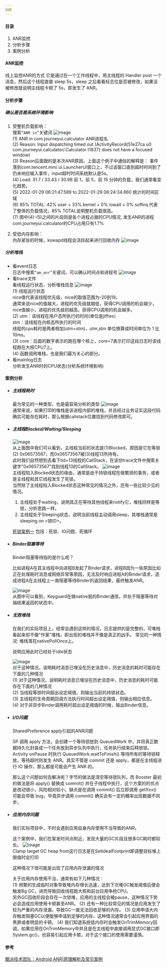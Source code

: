 ```yaml
---
ANR
---
```


#### 目录
1. ANR监控
2. 分析步骤
3. 案例分析
#### ANR监控
线上监控ANR的方式
它是通过在一个工作线程中，用主线程的 Handler post 一个消息，然后这个线程直接 sleep 5s，sleep 之后看看标志位是否被修改，如果没被修改就说明主线程卡顿了 5s，即发生了 ANR。
#### 分析步骤
##### 确认是否是系统环境影响
1. 受整机负载影响：<br>
搜索`“ANR in”`关键词
![image](https://github.com/Coopergp/Android/assets/163702335/31ddfdfd-d74a-4826-8cdc-4d736507d056)<br>
(1) ANR in com.journeyui.calculator  ANR进程名<br>
(2) Reason: Input dispatching timed out (ActivityRecord{51e27ca u0 com.journeyui.calculator/.Calculator t1837} does not have a focused window)<br>
(3) Reason后面跟的是本次ANR原因，上面这个例子中通俗的解释是：
事件落到com.tencent.mm/.ui.LauncherUI窗口上，不过该窗口直到超时时间到了仍未响应输入事件，input超时时间系统默认是5s。<br>
(4) Load: 31.7 / 33.43 / 30.98
前 1，前 5，前 15 分钟的负载，我们通常看变化趋势。<br>
(5) 2022-01-29 06:21:47.589 to 2022-01-29 06:24:34.860  统计的时间区域<br>
(6) 85% TOTAL: 42% user + 33% kernel + 0% iowait + 0% softirq
代表了整体的负载情况，85% TOTAL说明整机负载很高。<br>
(7) 图中(4)-(5)之间的片段则是各个进程占据的CPU情况, 发生ANR的进程com.journeyui.calculator的CPU占用只有1.7%

2. 受低内存影响：<br>
内存紧张的时候，kswapd线程会活跃起来进行回收内存
![image](https://github.com/Coopergp/Android/assets/163702335/b01aaeb0-23bc-4a83-aaec-bee98b1f08d6)
##### 分析堆栈

- 看event日志<br>
日志中搜索`“am_anr”`关键词，可以确认时间点和进程号
  ![image](https://github.com/Coopergp/Android/assets/163702335/506c1245-7f67-4acc-b350-636bb0ecbed9)
- 看trace文件<br>
看线程运行状态，分析堆栈信息
 ![image](https://github.com/Coopergp/Android/assets/163702335/803e648e-a023-4a7a-a829-a20934b39261)<br>
(1) 线程运行状态<br>
nice值代表该线程优先级，nice的取值范围为-20到19。<br>
通常来说nice的值越大，进程的优先级就越低，获得CPU调用的机会越少，nice值越小，进程的优先级则越高，获得CPU调用的机会越多。<br>
(2) utm：该线程在用户态所执行的时间(单位是jiffies）<br>
stm：该线程在内核态所执行的时间<br>
线程的cpu耗时是两者相加(utm+stm)，utm,stm 单位换算成时间单位为 1 比 10ms。<br>
(3) core：后面的数字表示的跑在哪个核上，core=7表示打印这段日志时该线程跑在大核CPU7上。<br>
(4) 函数调用堆栈，也是我们最为关心的部分。
- 看mainlog日志<br>
  分析发生ANR时的CPU状态(分析系统环境影响)
#### 案例分析
- ##### 主线程耗时
  最为常见的一种类型，也是最容易分析的类型
  ![image](https://github.com/Coopergp/Android/assets/163702335/c2dba1b4-dfb7-4b15-8d57-7b3fc2a8ea15)<br>
  通常来说，如果打印的堆栈是该进程内部的堆栈，并且经过业务证实这段代码确实可能存在耗时，那么根据callstack位置找到代码修改即可。
- ##### 主线程Blocked/Waiting/Sleeping
  ![image](https://github.com/Coopergp/Android/assets/163702335/f7a989ce-b539-40f5-9894-2e2b5a7948c9)<br>
  从上面图中我们可以看到，主线程当前的状态是(1)Blocked，原因是它在等锁(2) 0x06573567，而0x06573567被(3)线程13所持有。<br>
  此时我们自然想到去看下tid=13线程的CallStack，在该份trace文件中搜索关键字"0x06573567"找到线程13的CallStack。
  ![image](https://github.com/Coopergp/Android/assets/163702335/cc975b60-fafe-4d2a-89b8-e4df28166625)<br>
  主线程陷入Blocked状态的缘由，通常是由于持锁线程在做繁琐的事务，或者是主线程和其它线程发生了死锁。<br>
  当然除了主线程陷入Blocked状态这种常见的情况之外，还有一些比较少见的情况。
  
  1) 主线程处于waiting，说明其正在等待其他线程来notify它，堆栈同样是等锁，分析思路一样。<br>
  2) 主线程处于Sleeping状态，说明当前线程主动调用sleep，其堆栈通常是sleeping on <锁ID>。

    [死锁案例一](https://blog.csdn.net/m0_65145113/article/details/122125468?ops_request_misc=%257B%2522request%255Fid%2522%253A%2522171159002816800182770796%2522%252C%2522scm%2522%253A%252220140713.130102334.pc%255Fall.%2522%257D&request_id=171159002816800182770796&biz_id=0&utm_medium=distribute.pc_search_result.none-task-blog-2~all~first_rank_ecpm_v1~rank_v31_ecpm-5-122125468-null-null.142^v100^pc_search_result_base4&utm_term=android%E4%B8%AD%E6%AD%BB%E9%94%81%E5%AF%BC%E8%87%B4anr%E7%9A%84%E6%A1%88%E4%BE%8B&spm=1018.2226.3001.4187)
  包括：死锁、IO问题、死循环
- ##### Binder阻塞等待

  Binder阻塞等待指的是什么呢？

  比如进程A在其主线程中向进程B发起了Binder请求，进程B因为一些原因比如正在处理耗时消息或网络异常等原因，无法及时响应进程A的Binder请求，造成进程A在主线程上一直阻塞等待Binder的返回结果，最终触发ANR。

  ![image](https://github.com/Coopergp/Android/assets/163702335/8e8fc6ea-b3be-4dd6-b040-20ec6332711f)<br>
  从图中可以看到，Keyguard在做native层的Binder通信，并处于阻塞等待对端结果返回的状态中。

- ##### 无效堆栈

  在我们的实际项目上，经常会遇到这样的情况，日志提供的是完整的，可堆栈看起来却不像"作案"堆栈，即出现的堆栈并不像是真正的凶手。
常见的一种情况:  堆栈落在nativePollOnce上。

  说明应用此时已经处于idle状态

  ![image](https://github.com/Coopergp/Android/assets/163702335/6af3ebbf-fedc-482a-8fe6-559dffd3ada4)<br>
  对于这种情况，说明耗时消息已埋没在历史消息中，历史消息的耗时可能存在下面的几种情况<br>
  (1) 对于这种情况，说明耗时消息已埋没在历史消息中，历史消息的耗时可能存在下面的几种情况<br>
  (2) 当线程等锁时间超出设定阈值，则输出当前的持锁状态。<br>
  (3) 主线程的生命周期回调方法执行时间超出设定阈值，则输出相应信息。<br>
  (4) 对于非异步Binder调用耗时超出设定阈值的时候，输出Binder信息。

- ##### I/O问题

  SharedPreference apply引起的ANR问题

  SP 调用 apply 方法，会创建一个等待锁放到 QueuedWork 中，并将真正数据持久化封装成一个任务放到异步队列中执行，任务执行结束后释放锁。Activity onPause 时执行 QueuedWork.waitToFinish() 等待所有的等待锁释放，等待超时则发生 ANR。其实不管是 commit 还是 apply，都是在主线程进行 IO 操作，那么都是可能会产生 ANR 的。

  那么这个问题如何去解决呢？字节的做法是清空等待锁队列，而 Booster 最初的做法是将 apply() 替换成 commit() 并在子线程中执行，这个方案的的优点是改动很小，风险相对较小，缺点是在调用 commit() 后立即调用 getXxx() 可能会导致 bug，毕竟异步调用 commit() 确实会有一定的概率出现数据不同步。

- ##### 应用内存问题

  我们实际项目中，不时会遇到应用自身内存使用不当导致的ANR。

  这个案例中，我们在案发时间点附近，发现大量的GC片段且很多GC耗时都较长。
  ![image](https://github.com/Coopergp/Android/assets/163702335/afe13b38-0f96-4bc4-81bf-06c6e8f75293)<br>
  Clamp target GC heap from这行日志是在SetIdealFootprint即调整目标堆上限值时会打印

  这种情况下很可能是出现了应用内存泄漏的情况

  关于应用内存使用不当，通常有如下几种情况：<br>
  (1) 频繁的生成临时对象导致堆内存增长迅速，达到下次堆GC触发阈值后便会触发Bg GC，进而导致回收线程跑大核和前台应用争抢CPU。<br>
      另外GC回收阶段会存在一次锁堆，应用的主线程会被pause，这种情况下势必会造成应用使用卡顿甚至ANR。
  (2) 还有一种比较常见的情况是应用发生了较为严重的内存泄漏，导致GC一直无法回收足够的内存。
  (3) 应用申请大内存触发阻塞GC以便能够申请到足够的内存，这种情况通常会引起应用界面的黑屏或者明显的卡顿。
  (4) 我们知道系统低内存时会触发OnTrimMemory回调，如果应用在OnTrimMemory中并且是在主线程中直接调用显式GC接口即System.gc()，也容易引起应用卡顿，对于这个接口的使用需要谨慎。
  

#### 参考

[酷派技术团队：Android ANR|原理解析及常见案例](https://mp.weixin.qq.com/s?__biz=MzkwNjI5MjAxNg==&mid=2247483844&idx=1&sn=a6e043f3e4a494dfabfbc76952b6d936&scene=21#wechat_redirect)
